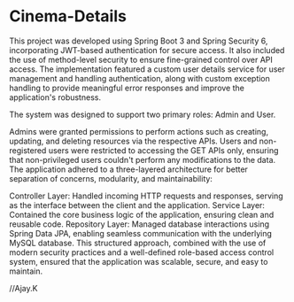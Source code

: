 # Cinema-Details
This project was developed using Spring Boot 3 and Spring Security 6, incorporating JWT-based authentication for secure access. It also included the use of method-level security to ensure fine-grained control over API access. The implementation featured a custom user details service for user management and handling authentication, along with custom exception handling to provide meaningful error responses and improve the application's robustness.

The system was designed to support two primary roles: Admin and User.

Admins were granted permissions to perform actions such as creating, updating, and deleting resources via the respective APIs.
Users and non-registered users were restricted to accessing the GET APIs only, ensuring that non-privileged users couldn't perform any modifications to the data.
The application adhered to a three-layered architecture for better separation of concerns, modularity, and maintainability:

Controller Layer: Handled incoming HTTP requests and responses, serving as the interface between the client and the application.
Service Layer: Contained the core business logic of the application, ensuring clean and reusable code.
Repository Layer: Managed database interactions using Spring Data JPA, enabling seamless communication with the underlying MySQL database.
This structured approach, combined with the use of modern security practices and a well-defined role-based access control system, ensured that the application was scalable, secure, and easy to maintain.

//Ajay.K
